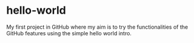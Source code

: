 # hello-world
My first project in GitHub where my aim is to try the functionalities of the GitHub features using the simple hello world intro.
